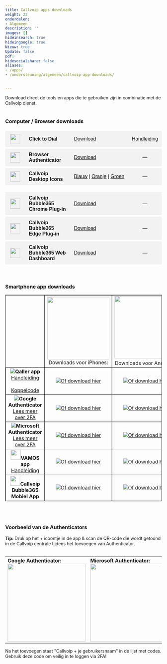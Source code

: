 ```yaml
---
title: Callvoip apps downloads
weight: 22
onderdelen:
- Algemeen
description: ''
images: []
hideinsearch: true
hideingoogle: true
Nieuw: true
Update: false
pdf: 
hidesocialshare: false
aliases:
- /apps/
- /ondersteuning/algemeen/callvoip-app-downloads/


---
```

Download direct de tools en apps die te gebruiken zijn in combinatie met de Callvoip dienst.<br><br>
<h3>Computer / Browser downloads</h3>
<table cellspacing="0" cellpadding="0" style="border-collapse:separate;border-spacing:0 5px;width:100%;font-family:Arial,sans-serif;">

  <!-- FIRST SECTION -->
  <tr style="background-color:#f2f2f2;">
    <td style="border:none;padding:10px 12px;width:40px;text-align:center;vertical-align:middle;">
      <img src="https://lh3.googleusercontent.com/hnPEM81dFb18FlOTGYv54Rnc2i1b5yOVMItuNog4rqduciO8nLhylJ1JuXeSBij7AT1K1owFctZkjI0GRAhEzyjStg=w128-h128-e365-rj-sc0x00ffffff" width="32" height="32" style="vertical-align:middle;">
    </td>
    <td style="border:none;padding:10px 12px;font-weight:bold;vertical-align:middle;">Click to Dial</td>
    <td style="border:none;padding:10px 12px;text-align:left;white-space:nowrap;vertical-align:middle;">
      <a href="https://chrome.google.com/webstore/detail/callvoip-click-to-dial/hnjepanannlajhppemgdmcjjpimlhkgm?hl=nl" target="_blank">Download</a>
    </td>
    <td style="border:none;padding:10px 12px;text-align:center;white-space:nowrap;vertical-align:middle;">
      <a href="https://www.callvoip.nl/ondersteuning/integraties/click-to-dial/">Handleiding</a>
    </td>
  </tr>

  <tr style="background-color:#f2f2f2;">
    <td style="border:none;padding:10px 12px;width:40px;text-align:center;vertical-align:middle;">
      <img src="https://lh3.googleusercontent.com/LEgohRXYMasRoU-SXiJrkH_LsMMMgpKERWbOCpofID-cbbtKm4DjovRnDo2eiyvWBGcOUSjvQmBPOGKJW7g8y1aJCw=w128-h128-e365-rj-sc0x00ffffff" width="32" height="32" style="vertical-align:middle;">
    </td>
    <td style="border:none;padding:10px 12px;font-weight:bold;vertical-align:middle;">Browser Authenticator</td>
    <td style="border:none;padding:10px 12px;text-align:left;white-space:nowrap;vertical-align:middle;">
      <a href="https://chrome.google.com/webstore/detail/authenticator/bhghoamapcdpbohphigoooaddinpkbai" target="_blank">Download</a>
    </td>
    <td style="border:none;padding:10px 12px;text-align:center;white-space:nowrap;vertical-align:middle;">—</td>
  </tr>

  <tr style="background-color:#f2f2f2;">
    <td style="border:none;padding:10px 12px;width:40px;text-align:center;vertical-align:middle;">
      <img src="https://files.callvoip.nl/downloads/ico-blue.ico" width="32" height="32" style="vertical-align:middle;">
    </td>
    <td style="border:none;padding:10px 12px;font-weight:bold;vertical-align:middle;">Callvoip Desktop Icons</td>
    <td style="border:none;padding:10px 12px;text-align:left;white-space:nowrap;vertical-align:middle;">
      <a href="https://callvoip.nl/ico1" target="_blank">Blauw</a> |
      <a href="https://callvoip.nl/ico2" target="_blank">Oranje</a> |
      <a href="https://callvoip.nl/ico3" target="_blank">Groen</a>
    </td>
    <td style="border:none;padding:10px 12px;text-align:center;white-space:nowrap;vertical-align:middle;">—</td>
  </tr>

  <!-- SPACER ROW (visual separator) -->
  <tr>
    <td colspan="4" style="height:12px;border:none;background-color:transparent;"></td>
  </tr>

  <!-- SECOND SECTION -->
  <tr style="background-color:#f2f2f2;">
    <td style="border:none;padding:10px 12px;width:40px;text-align:center;vertical-align:middle;">
      <img src="https://lh3.googleusercontent.com/j3tINOvSgcuKInS6UlMjsdtuXQRwnSaYP2i5_2LJ2-Nto5JYdpTDdnVO-R9p7cb2jNmS8qRkJBHzHKwH_Bk8KHOU0w=s60" width="32" height="32" style="vertical-align:middle;">
    </td>
    <td style="border:none;padding:10px 12px;font-weight:bold;vertical-align:middle;">Callvoip Bubble365 Chrome Plug-in</td>
    <td style="border:none;padding:10px 12px;text-align:left;white-space:nowrap;vertical-align:middle;">
      <a href="https://chromewebstore.google.com/detail/bubble365/ccgmdckiocfdmiapdcknbnmgokjkedkg" target="_blank">Download</a>
    </td>
    <td style="border:none;padding:10px 12px;text-align:center;white-space:nowrap;vertical-align:middle;">—</td>
  </tr>

  <tr style="background-color:#f2f2f2;">
    <td style="border:none;padding:10px 12px;width:40px;text-align:center;vertical-align:middle;">
      <img src="https://lh3.googleusercontent.com/j3tINOvSgcuKInS6UlMjsdtuXQRwnSaYP2i5_2LJ2-Nto5JYdpTDdnVO-R9p7cb2jNmS8qRkJBHzHKwH_Bk8KHOU0w=s60" width="32" height="32" style="vertical-align:middle;">
    </td>
    <td style="border:none;padding:10px 12px;font-weight:bold;vertical-align:middle;">Callvoip Bubble365 Edge Plug-in</td>
    <td style="border:none;padding:10px 12px;text-align:left;white-space:nowrap;vertical-align:middle;">
      <a href="https://microsoftedge.microsoft.com/addons/detail/bubble365/ofglgfkijflldmmldabogfodljicagbj" target="_blank">Download</a>
    </td>
    <td style="border:none;padding:10px 12px;text-align:center;white-space:nowrap;vertical-align:middle;">—</td>
  </tr>

  <tr style="background-color:#f2f2f2;">
    <td style="border:none;padding:10px 12px;width:40px;text-align:center;vertical-align:middle;">
      <img src="https://lh3.googleusercontent.com/j3tINOvSgcuKInS6UlMjsdtuXQRwnSaYP2i5_2LJ2-Nto5JYdpTDdnVO-R9p7cb2jNmS8qRkJBHzHKwH_Bk8KHOU0w=s60" width="32" height="32" style="vertical-align:middle;">
    </td>
    <td style="border:none;padding:10px 12px;font-weight:bold;vertical-align:middle;">Callvoip Bubble365 Web Dashboard</td>
    <td style="border:none;padding:10px 12px;text-align:left;white-space:nowrap;vertical-align:middle;">
      <a href="https://chromewebstore.google.com/detail/bubble365/ccgmdckiocfdmiapdcknbnmgokjkedkg" target="_blank">Download</a>
    </td>
    <td style="border:none;padding:10px 12px;text-align:center;white-space:nowrap;vertical-align:middle;">—</td>
  </tr>
</table>


<br>
<h3>Smartphone app downloads</h3>
<table border="1" cellpadding="10">
<tbody>
<tr>
<td>&nbsp;</td>
<td style="border: 1px solid black;"><center><img src="https://res.cloudinary.com/callvoip/image/upload/v1686299047/App-Stroe.png" width="200px">Downloads voor iPhones:</center></td>
<td style="border: 1px solid black;"><center><img src="https://res.cloudinary.com/callvoip/image/upload/v1686299047/googleplay_zhcnme.png" width="200px" style="padding-bottom: 5px;">Downloads voor Androids:</center></td>
</tr>
<tr>
<td style="border: 1px solid black;"><center><img src="https://res.cloudinary.com/callvoip/image/upload/v1686299047/qaller5.png"><b>Qaller app</b><br><a href="https://www.callvoip.nl/ondersteuning/simmpl-functionaliteiten/qaller-ios-5/">Handleiding</a><br><br><a href="https://callvoip.nl/koppelcode">Koppelcode</a></center></td>
<td style="border: 1px solid black;"><center><img src="https://res.cloudinary.com/callvoip/image/upload/v1690890155/qaller-apple.png"><a href="https://apps.apple.com/nl/app/qaller/id1140548146" target="_blank">Of download hier</a></center></td>
<td style="border: 1px solid black;"><center><img src="https://res.cloudinary.com/callvoip/image/upload/v1690891028/qaller-google.png"><a href="https://play.google.com/store/apps/details?id=com.digifoon.qaller&hl=nl" target="_blank">Of download hier</a></center></td>
</tr>
<tr>
<td style="border: 1px solid black;"><center><img src="https://res.cloudinary.com/callvoip/image/upload/v1686299047/googleauth2.png"><b>Google Authenticator</b><br><a href="https://www.callvoip.nl/2fa-tips/">Lees meer over 2FA</a></center></td>
<td style="border: 1px solid black;"><center><img src="https://res.cloudinary.com/callvoip/image/upload/v1690890485/google-apple.png"><a href="https://apps.apple.com/us/app/google-authenticator/id388497605" target="_blank">Of download hier</a></center></td>
<td style="border: 1px solid black;"><center><img src="https://res.cloudinary.com/callvoip/image/upload/v1690891028/google-google.png"><a href="https://play.google.com/store/apps/details?id=com.google.android.apps.authenticator2&hl=en&gl=US&pli=1" target="_blank">Of download hier</a></center></td>
</tr>
<tr>
<td style="border: 1px solid black;"><center><img src="https://res.cloudinary.com/callvoip/image/upload/v1686299047/micro2fa.png"><b>Microsoft Authenticator</b><br><a href="https://www.callvoip.nl/2fa-tips/">Lees meer over 2FA</a></center></td>
<td style="border: 1px solid black;"><center><img src="https://res.cloudinary.com/callvoip/image/upload/v1690890485/microsoft-apple2.png"><a href="https://apps.apple.com/us/app/microsoft-authenticator/id983156458" target="_blank">Of download hier</a></center></td>
<td style="border: 1px solid black;"><center><img src="https://res.cloudinary.com/callvoip/image/upload/v1690891028/microsoft-google.png"><a href="https://play.google.com/store/apps/details?id=com.azure.authenticator&hl=en&gl=US" target="_blank">Of download hier</a></center></td>
</tr>
<tr>
<td style="border: 1px solid black;"><center><img src="https://res.cloudinary.com/callvoip/image/upload/v1686299047/vamos_fupe0q.png" width="32px"><b>VAMOS app</b><br><a href="https://www.callvoip.nl/ondersteuning/vast-mobiel/vast-mobiel-handleiding/">Handleiding</a></center></td>
<td style="border: 1px solid black;"><center><img src="https://res.cloudinary.com/callvoip/image/upload/v1690890485/vamos-apple.png"><a href="https://apps.apple.com/nl/app/vamos-vast-mobiel/id1449692498" target="_blank">Of download hier</a></center></td>
<td style="border: 1px solid black;"><center><img src="https://res.cloudinary.com/callvoip/image/upload/v1690891028/vamos-google.png"><a href="https://play.google.com/store/apps/details?id=com.digifoon.fmc" target="_blank">Of download hier</a></center></td>
</tr>
<tr>
<td style="border: 1px solid black;"><center><img src="https://lh3.googleusercontent.com/j3tINOvSgcuKInS6UlMjsdtuXQRwnSaYP2i5_2LJ2-Nto5JYdpTDdnVO-R9p7cb2jNmS8qRkJBHzHKwH_Bk8KHOU0w=s60" width="32px"><b>Callvoip Bubble365 Mobiel App</b></center></td>
<td style="border: 1px solid black;"><center><img src="https://res.cloudinary.com/callvoip/image/upload/v1761212880/bubble-ios_wjl8sz.png"><a href="https://apps.apple.com/nl/app/bubble365/id6749767778" target="_blank">Of download hier</a></center></td>
<td style="border: 1px solid black;"><center><img src="https://res.cloudinary.com/callvoip/image/upload/v1761212612/bubble-google_fcg6zt.png"><a href="https://play.google.com/store/apps/details?id=com.bubble365.app&hl=nl" target="_blank">Of download hier</a></center></td>
</tr>
</tbody>
</table>
<br><br>
<h3>Voorbeeld van de Authenticators</h3>
<b>Tip:</b> Druk op het + icoontje in de app & scan de QR-code die wordt getoond in de Callvoip centrale tijdens het toevoegen van Authenticator.<br><br>
<table cellpadding="10">
<tr>
<td><b>Google Authenticator:</b><br><img src="https://res.cloudinary.com/callvoip/image/upload/v1691051265/Google_Auth-example.png" width="250px"></td>
<td><b>Microsoft Authenticator:</b><br><img src="https://res.cloudinary.com/callvoip/image/upload/v1691051265/microsoft_Auth-example.png" width="250px"></td>
<td><b>Microsoft Authenticator:</b><br><img src="https://res.cloudinary.com/callvoip/image/upload/v1691051265/microsoft_Auth-example2.png" width="250px"></td>
</tr>
</table>
Na het toevoegen staat "Callvoip + je gebruikersnaam" in de lijst met codes. Gebruik deze code om veilig in te loggen via 2FA!
